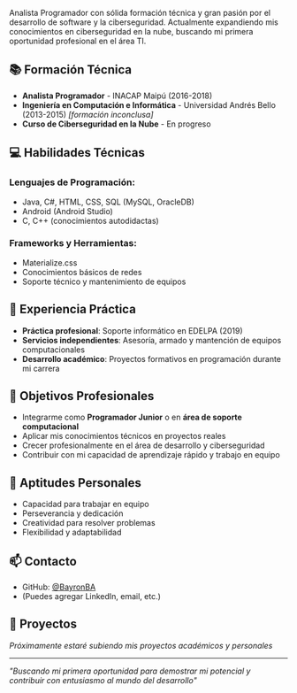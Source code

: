 Analista Programador con sólida formación técnica y gran pasión por el desarrollo de software y la ciberseguridad. Actualmente expandiendo mis conocimientos en ciberseguridad en la nube, buscando mi primera oportunidad profesional en el área TI.

## 📚 Formación Técnica
- **Analista Programador** - INACAP Maipú (2016-2018)
- **Ingeniería en Computación e Informática** - Universidad Andrés Bello (2013-2015) *[formación inconclusa]*
- **Curso de Ciberseguridad en la Nube** - En progreso

## 💻 Habilidades Técnicas
### Lenguajes de Programación:
- Java, C#, HTML, CSS, SQL (MySQL, OracleDB)
- Android (Android Studio)
- C, C++ (conocimientos autodidactas)

### Frameworks y Herramientas:
- Materialize.css
- Conocimientos básicos de redes
- Soporte técnico y mantenimiento de equipos

## 🔧 Experiencia Práctica
- **Práctica profesional**: Soporte informático en EDELPA (2019)
- **Servicios independientes**: Asesoría, armado y mantención de equipos computacionales
- **Desarrollo académico**: Proyectos formativos en programación durante mi carrera

## 🎯 Objetivos Profesionales
- Integrarme como **Programador Junior** o en **área de soporte computacional**
- Aplicar mis conocimientos técnicos en proyectos reales
- Crecer profesionalmente en el área de desarrollo y ciberseguridad
- Contribuir con mi capacidad de aprendizaje rápido y trabajo en equipo

## 🌟 Aptitudes Personales
- Capacidad para trabajar en equipo
- Perseverancia y dedicación
- Creatividad para resolver problemas
- Flexibilidad y adaptabilidad

## 📫 Contacto
- GitHub: [@BayronBA](https://github.com/BayronBA)
- (Puedes agregar LinkedIn, email, etc.)

## 📂 Proyectos
*Próximamente estaré subiendo mis proyectos académicos y personales*

---

*"Buscando mi primera oportunidad para demostrar mi potencial y contribuir con entusiasmo al mundo del desarrollo"*
